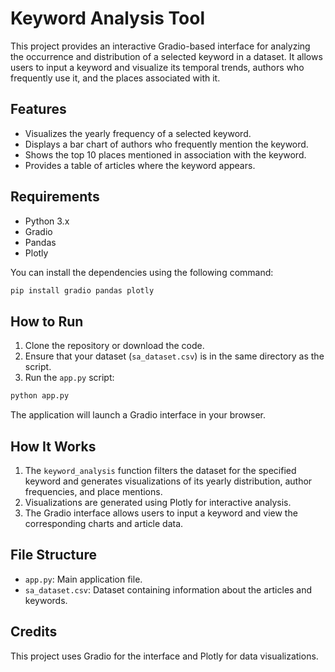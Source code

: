 
# Keyword Analysis Tool

This project provides an interactive Gradio-based interface for analyzing the occurrence and distribution of a selected keyword in a dataset. It allows users to input a keyword and visualize its temporal trends, authors who frequently use it, and the places associated with it.

## Features

- Visualizes the yearly frequency of a selected keyword.
- Displays a bar chart of authors who frequently mention the keyword.
- Shows the top 10 places mentioned in association with the keyword.
- Provides a table of articles where the keyword appears.

## Requirements

- Python 3.x
- Gradio
- Pandas
- Plotly

You can install the dependencies using the following command:

```bash
pip install gradio pandas plotly
```

## How to Run

1. Clone the repository or download the code.
2. Ensure that your dataset (`sa_dataset.csv`) is in the same directory as the script.
3. Run the `app.py` script:

```bash
python app.py
```

The application will launch a Gradio interface in your browser.

## How It Works

1. The `keyword_analysis` function filters the dataset for the specified keyword and generates visualizations of its yearly distribution, author frequencies, and place mentions.
2. Visualizations are generated using Plotly for interactive analysis.
3. The Gradio interface allows users to input a keyword and view the corresponding charts and article data.

## File Structure

- `app.py`: Main application file.
- `sa_dataset.csv`: Dataset containing information about the articles and keywords.

## Credits

This project uses Gradio for the interface and Plotly for data visualizations.
